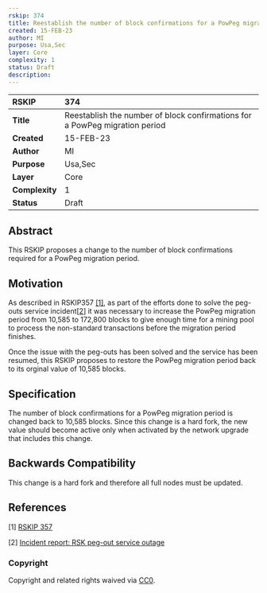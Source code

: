 ```yaml
---
rskip: 374
title: Reestablish the number of block confirmations for a PowPeg migration period
created: 15-FEB-23
author: MI
purpose: Usa,Sec
layer: Core
complexity: 1
status: Draft
description: 
---
```


|RSKIP          |374           |
| :------------ |:-------------|
|**Title**      |Reestablish the number of block confirmations for a PowPeg migration period |
|**Created**    |15-FEB-23 |
|**Author**     |MI |
|**Purpose**    |Usa,Sec |
|**Layer**      |Core |
|**Complexity** |1 |
|**Status**     |Draft |

## Abstract

This RSKIP proposes a change to the number of block confirmations required for a PowPeg migration period.

## Motivation

As described in RSKIP357 [[1]](#references), as part of the efforts done to solve the peg-outs service incident[[2](#references)] it was necessary to increase the PowPeg migration period from 10,585 to 172,800 blocks to give enough time for a mining pool to process the non-standard transactions before the migration period finishes.

Once the issue with the peg-outs has been solved and the service has been resumed, this RSKIP proposes to restore the PowPeg migration period back to its orginal value of 10,585 blocks.

## Specification

The number of block confirmations for a PowPeg migration period is changed back to 10,585 blocks. Since this change is a hard fork, the new value should become active only when activated by the network upgrade that includes this change.

## Backwards Compatibility

This change is a hard fork and therefore all full nodes must be updated.

## References

[1] [RSKIP 357](https://github.com/rsksmart/RSKIPs/blob/master/IPs/RSKIP357.md)


[2] [Incident report: RSK peg-out service outage](https://blog.rsk.co/noticia/incident-report-rsk-peg-out-service-outage/)

### Copyright

Copyright and related rights waived via [CC0](https://creativecommons.org/publicdomain/zero/1.0/).
